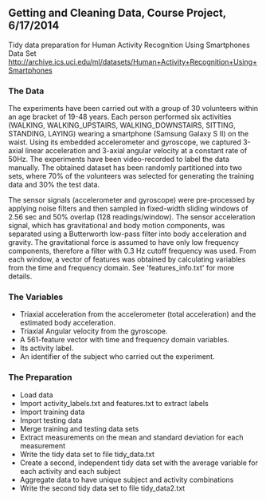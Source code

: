 ## Getting and Cleaning Data, Course Project, 6/17/2014
Tidy data preparation for Human Activity Recognition Using Smartphones Data Set
http://archive.ics.uci.edu/ml/datasets/Human+Activity+Recognition+Using+Smartphones

### The Data
The experiments have been carried out with a group of 30 volunteers within an age bracket of 19-48 years. Each person performed six activities (WALKING, WALKING_UPSTAIRS, WALKING_DOWNSTAIRS, SITTING, STANDING, LAYING) wearing a smartphone (Samsung Galaxy S II) on the waist. Using its embedded accelerometer and gyroscope, we captured 3-axial linear acceleration and 3-axial angular velocity at a constant rate of 50Hz. The experiments have been video-recorded to label the data manually. The obtained dataset has been randomly partitioned into two sets, where 70% of the volunteers was selected for generating the training data and 30% the test data. 

The sensor signals (accelerometer and gyroscope) were pre-processed by applying noise filters and then sampled in fixed-width sliding windows of 2.56 sec and 50% overlap (128 readings/window). The sensor acceleration signal, which has gravitational and body motion components, was separated using a Butterworth low-pass filter into body acceleration and gravity. The gravitational force is assumed to have only low frequency components, therefore a filter with 0.3 Hz cutoff frequency was used. From each window, a vector of features was obtained by calculating variables from the time and frequency domain. See 'features_info.txt' for more details. 

### The Variables
* Triaxial acceleration from the accelerometer (total acceleration) and the estimated body acceleration.
* Triaxial Angular velocity from the gyroscope. 
* A 561-feature vector with time and frequency domain variables. 
* Its activity label. 
* An identifier of the subject who carried out the experiment.

### The Preparation
* Load data
* Import activity_labels.txt and features.txt to extract labels
* Import training data
* Import testing data
* Merge training and testing data sets
* Extract measurements on the mean and standard deviation for each measurement
* Write the tidy data set to file tidy_data.txt
* Create a second, independent tidy data set with the average variable for each activity and each subject
* Aggregate data to have unique subject and activity combinations
* Write the second tidy data set to file tidy_data2.txt